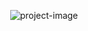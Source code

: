 <p align="center"><img src="https://user-images.githubusercontent.com/59863662/212435633-0558a25c-4f1e-46fa-8dbd-f0a0c0bfbae6.png" alt="project-image"></p>
